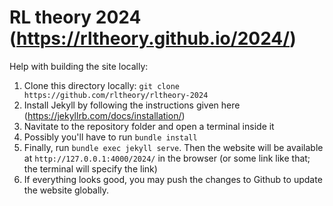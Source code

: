 # RL theory 2024 (https://rltheory.github.io/2024/)

Help with building the site locally:

1. Clone this directory locally: `git clone https://github.com/rltheory/rltheory-2024`
2. Install Jekyll by following the instructions given here (https://jekyllrb.com/docs/installation/)
3. Navitate to the repository folder and open a terminal inside it
4. Possibly you'll have to run `bundle install`
5. Finally, run `bundle exec jekyll serve`. Then the website will be available at `http://127.0.0.1:4000/2024/` in the browser (or some link like that; the terminal will specify the link)
6. If everything looks good, you may push the changes to Github to update the website globally.
